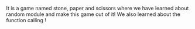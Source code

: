 It is a game named stone, paper and scissors where we have learned about random module and make this game out of it! 
We also learned about the function calling !

